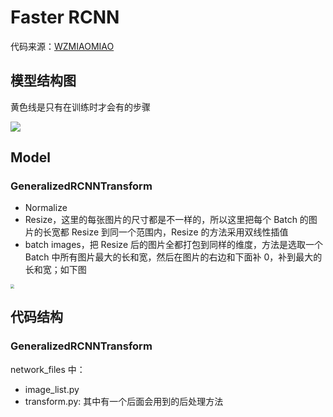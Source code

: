 # Faster RCNN

代码来源：[WZMIAOMIAO](https://github.com/WZMIAOMIAO/deep-learning-for-image-processing/tree/master/pytorch_object_detection/faster_rcnn)



## 模型结构图

黄色线是只有在训练时才会有的步骤

<img src="https://cdn.jsdelivr.net/gh/hucorz/image-processing-by-dl/img/obj_detection/fasterRCNN_1.png"  />

## Model

### GeneralizedRCNNTransform

-   Normalize
-   Resize，这里的每张图片的尺寸都是不一样的，所以这里把每个 Batch 的图片的长宽都 Resize 到同一个范围内，Resize 的方法采用双线性插值
-   batch images，把 Resize 后的图片全都打包到同样的维度，方法是选取一个 Batch 中所有图片最大的长和宽，然后在图片的右边和下面补 0，补到最大的长和宽；如下图

<img src="https://cdn.jsdelivr.net/gh/hucorz/image-processing-by-dl/img/obj_detection/fasterRCNN_2.png" style="zoom:40%;" />

## 代码结构

### GeneralizedRCNNTransform

network_files 中：

-   image_list.py
-   transform.py: 其中有一个后面会用到的后处理方法
